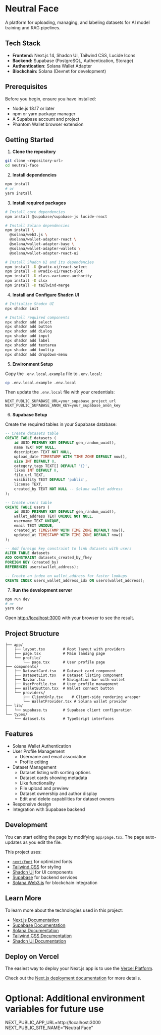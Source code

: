 # Neutral Face

A platform for uploading, managing, and labeling datasets for AI model training and RAG pipelines.

## Tech Stack

- **Frontend:** Next.js 14, Shadcn UI, Tailwind CSS, Lucide Icons
- **Backend:** Supabase (PostgreSQL, Authentication, Storage)
- **Authentication:** Solana Wallet Adapter
- **Blockchain:** Solana (Devnet for development)

## Prerequisites

Before you begin, ensure you have installed:
- Node.js 18.17 or later
- npm or yarn package manager
- A Supabase account and project
- Phantom Wallet browser extension

## Getting Started

1. **Clone the repository**

```bash
git clone <repository-url>
cd neutral-face
```

2. **Install dependencies**

```bash
npm install
# or
yarn install
```

3. **Install required packages**

```bash
# Install core dependencies
npm install @supabase/supabase-js lucide-react

# Install Solana dependencies
npm install \
  @solana/web3.js \
  @solana/wallet-adapter-react \
  @solana/wallet-adapter-base \
  @solana/wallet-adapter-wallets \
  @solana/wallet-adapter-react-ui

# Install Shadcn UI and its dependencies
npm install -D @radix-ui/react-select
npm install -D @radix-ui/react-slot
npm install -D class-variance-authority
npm install -D clsx
npm install -D tailwind-merge
```

4. **Install and Configure Shadcn UI**

```bash
# Initialize Shadcn UI
npx shadcn init

# Install required components
npx shadcn add select
npx shadcn add button
npx shadcn add dialog
npx shadcn add input
npx shadcn add label
npx shadcn add textarea
npx shadcn add tooltip
npx shadcn add dropdown-menu
```

5. **Environment Setup**

Copy the `.env.local.example` file to `.env.local`:

```bash
cp .env.local.example .env.local
```

Then update the `.env.local` file with your credentials:

```env
NEXT_PUBLIC_SUPABASE_URL=your_supabase_project_url
NEXT_PUBLIC_SUPABASE_ANON_KEY=your_supabase_anon_key
```

6. **Supabase Setup**

Create the required tables in your Supabase database:

```sql
-- Create datasets table
CREATE TABLE datasets (
    id UUID PRIMARY KEY DEFAULT gen_random_uuid(),
    name TEXT NOT NULL,
    description TEXT NOT NULL,
    upload_date TIMESTAMP WITH TIME ZONE DEFAULT now(),
    size INT DEFAULT 0,
    category_tags TEXT[] DEFAULT '{}',
    likes INT DEFAULT 0,
    file_url TEXT,
    visibility TEXT DEFAULT 'public',
    license TEXT,
    created_by TEXT NOT NULL -- Solana wallet address
);

-- Create users table
CREATE TABLE users (
    id UUID PRIMARY KEY DEFAULT gen_random_uuid(),
    wallet_address TEXT UNIQUE NOT NULL,
    username TEXT UNIQUE,
    email TEXT UNIQUE,
    created_at TIMESTAMP WITH TIME ZONE DEFAULT now(),
    updated_at TIMESTAMP WITH TIME ZONE DEFAULT now()
);

-- Add foreign key constraint to link datasets with users
ALTER TABLE datasets
ADD CONSTRAINT datasets_created_by_fkey 
FOREIGN KEY (created_by) 
REFERENCES users(wallet_address);

-- Create an index on wallet_address for faster lookups
CREATE INDEX users_wallet_address_idx ON users(wallet_address);
```

7. **Run the development server**

```bash
npm run dev
# or
yarn dev
```

Open [http://localhost:3000](http://localhost:3000) with your browser to see the result.

## Project Structure

```
├── app/
│   ├── layout.tsx        # Root layout with providers
│   ├── page.tsx          # Main landing page
│   └── profile/
│       └── page.tsx      # User profile page
├── components/
│   ├── DatasetCard.tsx   # Dataset card component
│   ├── DatasetList.tsx   # Dataset listing component
│   ├── Navbar.tsx        # Navigation bar with wallet
│   ├── UserProfile.tsx   # User profile management
│   ├── WalletButton.tsx  # Wallet connect button
│   └── providers/
│       ├── ClientOnly.tsx    # Client-side rendering wrapper
│       └── WalletProvider.tsx # Solana wallet provider
├── lib/
│   └── supabase.ts       # Supabase client configuration
└── types/
    └── dataset.ts        # TypeScript interfaces
```

## Features

- Solana Wallet Authentication
- User Profile Management
  - Username and email association
  - Profile editing
- Dataset Management
  - Dataset listing with sorting options
  - Dataset cards showing metadata
  - Like functionality
  - File upload and preview
  - Dataset ownership and author display
  - Edit and delete capabilities for dataset owners
- Responsive design
- Integration with Supabase backend

## Development

You can start editing the page by modifying `app/page.tsx`. The page auto-updates as you edit the file.

This project uses:
- [`next/font`](https://nextjs.org/docs/app/building-your-application/optimizing/fonts) for optimized fonts
- [Tailwind CSS](https://tailwindcss.com/) for styling
- [Shadcn UI](https://ui.shadcn.com/) for UI components
- [Supabase](https://supabase.com/) for backend services
- [Solana Web3.js](https://solana-labs.github.io/solana-web3.js/) for blockchain integration

## Learn More

To learn more about the technologies used in this project:

- [Next.js Documentation](https://nextjs.org/docs)
- [Supabase Documentation](https://supabase.com/docs)
- [Solana Documentation](https://docs.solana.com/)
- [Tailwind CSS Documentation](https://tailwindcss.com/docs)
- [Shadcn UI Documentation](https://ui.shadcn.com/)

## Deploy on Vercel

The easiest way to deploy your Next.js app is to use the [Vercel Platform](https://vercel.com/new).

Check out the [Next.js deployment documentation](https://nextjs.org/docs/app/building-your-application/deploying) for more details.

# Optional: Additional environment variables for future use
NEXT_PUBLIC_APP_URL=http://localhost:3000
NEXT_PUBLIC_SITE_NAME="Neutral Face"
